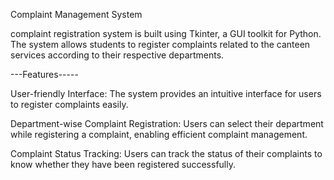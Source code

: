 Complaint Management System

complaint registration system is built using Tkinter, a GUI toolkit for Python. The system allows students to register complaints related to the canteen services according to their respective departments.

---Features-----

User-friendly Interface: The system provides an intuitive interface for users to register complaints easily.

Department-wise Complaint Registration: Users can select their department while registering a complaint, enabling efficient complaint management.

Complaint Status Tracking: Users can track the status of their complaints to know whether they have been registered successfully.
